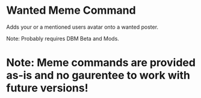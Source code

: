 # Wanted Meme Command
Adds your or a mentioned users avatar onto a wanted poster.

Note: Probably requires DBM Beta and Mods. 

# Note: Meme commands are provided as-is and no gaurentee to work with future versions!